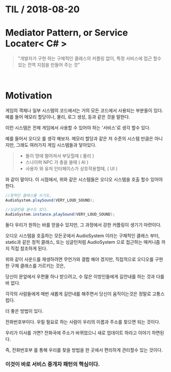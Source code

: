 # TIL   / 2018-08-20

  # Mediator Pattern, or Service Locater< C# >
 
> "개발자가 구현 하는 구체적인 클래스의 커플링 없이, 특정 서비스에 접근 할수 있는 전역 지점을 만들어 주는 것"

<br>

# Motivation

게임의 객체나 일부 시스템의 코드에서는 거의 모든 코드에서 사용되는 부분들이 있다. 예를 들어 메모리 할당이나, 물리, 로그 생성, 등과 같은 것을 말한다. 

이런 시스템은 전체 게임에서 사용할 수 있어야 하는 '서비스'로 생각 할수 있다.

예를 들어서 오디오 를 생각 해보자. 메모리 할당과 같은 저 수준의 시스템 만큼은 아니지만, 그래도 여러가지 게임 시스템들과 닿아있다. 

>+ 돌이 땅에 떨어져서 부딪힐때 ( 물리 )
>+ 스나이퍼 NPC 가 총을 쏠때 ( AI )
>+ 사용자 와 유저 인터페이스가 상호작용할때, ( UI )

와 같이 말이다. 이 시점에서, 위와 같은 시스템들은 오디오 시스템을 호출 할수 있어야 한다. 

```csharp
//정적인 클래스를 쓰기도,
AudioSystem.playSound(VERY_LOUD_SOUND);

//싱글턴을 쓸수도 있다.
AudioSystem.instance.playSound(VERY_LOUD_SOUND);
```
둘다 우리가 원하는 바를 얻을수 있지만, 그 과정에서 강한 커플링이 생기기 마련이다.

오디오 시스템을 호출하는 모든곳에서 AudioSystem 이라는 구체적인 클래스 부터, static과 같은 정적 클래스, 또는 싱글턴처럼 AudioSystem 으로 접근하는 매커니즘 까지 직접 참조하게 된다.

위와 같이 사운드를 재생하려면 무언가와 결합 해야 겠지만, 직접적으로 오디오를 구현한 구체 클래스를 가르키는 것은, 

당신이 문앞에서 우편물 하나 받으려고, 수 많은 이방인들에게 길안내를 하는 것과 다를바 없다. 

각각의 사람들에게 매번 새롭게 길안내를 해주면서 당신이 움직이는것은 정말로 고통스럽다.

더 좋은 방법이 있다.

전화번호부이다. 
우릴 필요로 하는 사람이 우리의 이름과 주소를 찾으면 되는 것이다.

우리가 이사를 가면? 전화국에 주소가 바뀌었으니 새로 업데이트 하라고 이야기 하면된다.

즉, 전화번호부 를 통해 우리를 찾을 방법을 한 곳에서 편리하게 관리할수 있는 것이다.

### 이것이 바로 서비스 중개자 패턴의 핵심이다.
 

